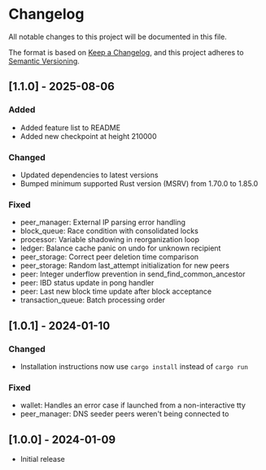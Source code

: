 # Changelog

All notable changes to this project will be documented in this file.

The format is based on [Keep a Changelog](https://keepachangelog.com/en/1.1.0/),
and this project adheres to [Semantic Versioning](https://semver.org/spec/v2.0.0.html).

## [1.1.0] - 2025-08-06

### Added
- Added feature list to README
- Added new checkpoint at height 210000

### Changed
- Updated dependencies to latest versions
- Bumped minimum supported Rust version (MSRV) from 1.70.0 to 1.85.0

### Fixed
- peer_manager: External IP parsing error handling
- block_queue: Race condition with consolidated locks
- processor: Variable shadowing in reorganization loop
- ledger: Balance cache panic on undo for unknown recipient
- peer_storage: Correct peer deletion time comparison
- peer_storage: Random last_attempt initialization for new peers
- peer: Integer underflow prevention in send_find_common_ancestor
- peer: IBD status update in pong handler
- peer: Last new block time update after block acceptance
- transaction_queue: Batch processing order

## [1.0.1] - 2024-01-10

### Changed
- Installation instructions now use `cargo install` instead of `cargo run`

### Fixed
- wallet: Handles an error case if launched from a non-interactive tty
- peer_manager: DNS seeder peers weren't being connected to

## [1.0.0] - 2024-01-09

- Initial release
